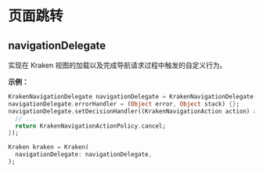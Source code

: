 # 页面跳转

## navigationDelegate

实现在 Kraken 视图的加载以及完成导航请求过程中触发的自定义行为。

**示例：**

```dart
KrakenNavigationDelegate navigationDelegate = KrakenNavigationDelegate();
navigationDelegate.errorHandler = (Object error, Object stack) {};
navigationDelegate.setDecisionHandler((KrakenNavigationAction action) async {
  // ...
  return KrakenNavigationActionPolicy.cancel;
});

Kraken kraken = Kraken(
  navigationDelegate: navigationDelegate,
);
```

